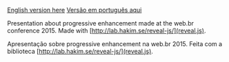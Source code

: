[English version here](https://luiz.github.io/index-en.html)
[Versão em português aqui](https://luiz.github.io/index.html)

Presentation about progressive enhancement made at the web.br conference 2015. Made with [http://lab.hakim.se/reveal-js/](reveal.js).

Apresentação sobre progressive enhancement na web.br 2015. Feita com a biblioteca [http://lab.hakim.se/reveal-js/](reveal.js).
